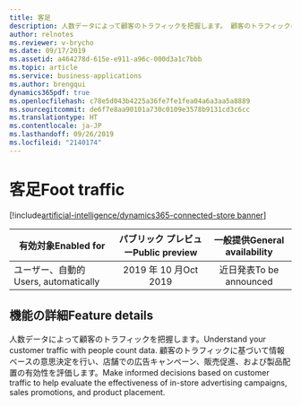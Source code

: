 ```yaml
---
title: 客足
description: 人数データによって顧客のトラフィックを把握します。 顧客のトラフィックに基づいて情報ベースの意思決定を行い、店舗での広告キャンペーン、販売促進、および製品配置の有効性を評価します。
author: relnotes
ms.reviewer: v-brycho
ms.date: 09/17/2019
ms.assetid: a464278d-615e-e911-a96c-000d3a1c7bbb
ms.topic: article
ms.service: business-applications
ms.author: brengqui
dynamics365pdf: true
ms.openlocfilehash: c78e5d043b4225a36fe7fe1fea04a6a3aa5a8889
ms.sourcegitcommit: de6f7e8aa90101a730c0109e3578b9131cd3c6cc
ms.translationtype: HT
ms.contentlocale: ja-JP
ms.lasthandoff: 09/26/2019
ms.locfileid: "2140174"
---
```

# <a name="foot-traffic"></a><span data-ttu-id="ebeb0-104">客足</span><span class="sxs-lookup"><span data-stu-id="ebeb0-104">Foot traffic</span></span>
[!include[artificial-intelligence/dynamics365-connected-store banner](../includes/artificial-intelligence/dynamics365-connected-store.md)]

| <span data-ttu-id="ebeb0-105">有効対象</span><span class="sxs-lookup"><span data-stu-id="ebeb0-105">Enabled for</span></span>    |  <span data-ttu-id="ebeb0-106">パブリック プレビュー</span><span class="sxs-lookup"><span data-stu-id="ebeb0-106">Public preview</span></span> | <span data-ttu-id="ebeb0-107">一般提供</span><span class="sxs-lookup"><span data-stu-id="ebeb0-107">General availability</span></span> | 
| ---------- | :----------: |:----------: |
|<span data-ttu-id="ebeb0-108">ユーザー、自動的</span><span class="sxs-lookup"><span data-stu-id="ebeb0-108">Users, automatically</span></span>|<span data-ttu-id="ebeb0-109">2019 年 10 月</span><span class="sxs-lookup"><span data-stu-id="ebeb0-109">Oct 2019</span></span>| <span data-ttu-id="ebeb0-110">近日発表</span><span class="sxs-lookup"><span data-stu-id="ebeb0-110">To be announced</span></span>|






## <a name="feature-details"></a><span data-ttu-id="ebeb0-111">機能の詳細</span><span class="sxs-lookup"><span data-stu-id="ebeb0-111">Feature details</span></span>
<!--feature detail start -->
<span data-ttu-id="ebeb0-112">人数データによって顧客のトラフィックを把握します。</span><span class="sxs-lookup"><span data-stu-id="ebeb0-112">Understand your customer traffic with people count data.</span></span> <span data-ttu-id="ebeb0-113">顧客のトラフィックに基づいて情報ベースの意思決定を行い、店舗での広告キャンペーン、販売促進、および製品配置の有効性を評価します。</span><span class="sxs-lookup"><span data-stu-id="ebeb0-113">Make informed decisions based on customer traffic to help evaluate the effectiveness of in-store advertising campaigns, sales promotions, and product placement.</span></span>
<!--feature detail end -->











